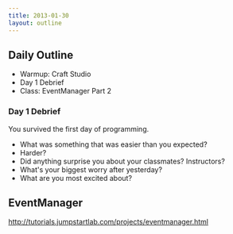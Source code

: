 ```yaml
---
title: 2013-01-30
layout: outline
---
```


## Daily Outline

* Warmup: Craft Studio
* Day 1 Debrief
* Class: EventManager Part 2

### Day 1 Debrief

You survived the first day of programming.

* What was something that was easier than you expected?
* Harder?
* Did anything surprise you about your classmates? Instructors?
* What's your biggest worry after yesterday?
* What are you most excited about?

## EventManager

http://tutorials.jumpstartlab.com/projects/eventmanager.html